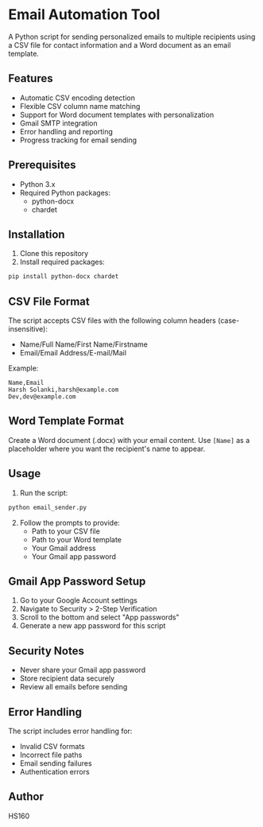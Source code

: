 # Email Automation Tool

A Python script for sending personalized emails to multiple recipients using a CSV file for contact information and a Word document as an email template.

## Features

- Automatic CSV encoding detection
- Flexible CSV column name matching
- Support for Word document templates with personalization
- Gmail SMTP integration
- Error handling and reporting
- Progress tracking for email sending

## Prerequisites

- Python 3.x
- Required Python packages:
  - python-docx
  - chardet

## Installation

1. Clone this repository
2. Install required packages:
```bash
pip install python-docx chardet
```

## CSV File Format

The script accepts CSV files with the following column headers (case-insensitive):

- Name/Full Name/First Name/Firstname
- Email/Email Address/E-mail/Mail

Example:
```csv
Name,Email
Harsh Solanki,harsh@example.com
Dev,dev@example.com
```

## Word Template Format

Create a Word document (.docx) with your email content. Use `[Name]` as a placeholder where you want the recipient's name to appear.

## Usage

1. Run the script:
```bash
python email_sender.py
```

2. Follow the prompts to provide:
   - Path to your CSV file
   - Path to your Word template
   - Your Gmail address
   - Your Gmail app password

## Gmail App Password Setup

1. Go to your Google Account settings
2. Navigate to Security > 2-Step Verification
3. Scroll to the bottom and select "App passwords"
4. Generate a new app password for this script

## Security Notes

- Never share your Gmail app password
- Store recipient data securely
- Review all emails before sending

## Error Handling

The script includes error handling for:
- Invalid CSV formats
- Incorrect file paths
- Email sending failures
- Authentication errors

## Author

HS160

